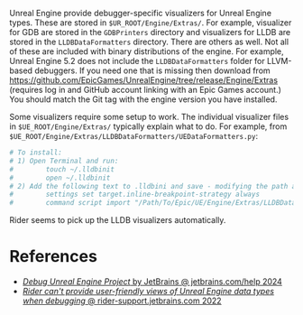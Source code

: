 Unreal Engine provide debugger-specific visualizers for Unreal Engine types.
These are stored in `$UR_ROOT/Engine/Extras/`.
For example, visualizer for GDB are stored in the `GDBPrinters` directory and visualizers for LLDB are stored in the `LLDBDataFormatters` directory.
There are others as well.
Not all of these are included with binary distributions of the engine.
For example, Unreal Engine 5.2 does not include the `LLDBDataFormatters` folder for LLVM-based debuggers.
If you need one that is missing then download from https://github.com/EpicGames/UnrealEngine/tree/release/Engine/Extras (requires log in and GitHub account linking with an Epic Games account.)
You should match the Git tag with the engine version you have installed.

Some visualizers require some setup to work.
The individual visualizer files in `$UE_ROOT/Engine/Extras/` typically explain what to do.
For example, from `$UE_ROOT/Engine/Extras/LLDBDataFormatters/UEDataFormatters.py`:
```python
# To install:
# 1) Open Terminal and run:
#        touch ~/.lldbinit
#        open ~/.lldbinit
# 2) Add the following text to .lldbini and save - modifying the path as appropriate:
#        settings set target.inline-breakpoint-strategy always
#        command script import "/Path/To/Epic/UE/Engine/Extras/LLDBDataFormatters/UEDataFormatters.py"
```

Rider seems to pick up the LLDB visualizers automatically.


# References

- [_Debug Unreal Engine Project_ by JetBrains @ jetbrains.com/help 2024](https://www.jetbrains.com/help/rider/Unreal_Engine__Debugger.html)
- [_Rider can't provide user-friendly views of Unreal Engine data types when debugging_ @ rider-support.jetbrains.com 2022](https://rider-support.jetbrains.com/hc/en-us/community/posts/4417460499474-Rider-can-t-provide-user-friendly-views-of-Unreal-Engine-data-types-when-debugging)
